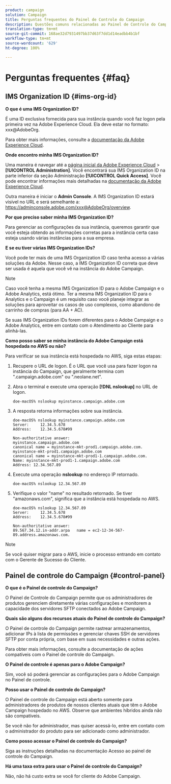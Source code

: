 ```yaml
---
product: campaign
solution: Campaign
title: Perguntas frequentes do Painel de Controle do Campaign
description: Questões comuns relacionadas ao Painel de Controle do Campaign
translation-type: tm+mt
source-git-commit: 168ae32d7931497bb37d63f7dd1d14eadbb4b1bf
workflow-type: tm+mt
source-wordcount: '629'
ht-degree: 100%

---
```



# Perguntas frequentes {#faq}

## IMS Organization ID {#ims-org-id}

**O que é uma IMS Organization ID?**

É uma ID exclusiva fornecida para sua instância quando você faz logon pela primeira vez na Adobe Experience Cloud. Ela deve estar no formato: xxx@AdobeOrg.

Para obter mais informações, consulte a [documentação da Adobe Experience Cloud](https://marketing.adobe.com/resources/help/pt_BR/mcloud/organizations.html).

**Onde encontro minha IMS Organization ID?**

Uma maneira é navegar até a [página inicial da Adobe Experience Cloud](https://experiencecloud.adobe.com/) > **[!UICONTROL Administration]**. Você encontrará sua IMS Organization ID na parte inferior da seção Administração **[!UICONTROL Quick Access]**. Você pode encontrar informações mais detalhadas na [documentação da Adobe Experience Cloud](https://marketing.adobe.com/resources/help/pt_BR/mcloud/organizations.html).

Outra maneira é iniciar o **Admin Console**. A IMS Organization ID estará visível no URL e será semelhante a: https://adminconsole.adobe.com/xxx@AdobeOrg/overview.

**Por que preciso saber minha IMS Organization ID?**

Para gerenciar as configurações da sua instância, queremos garantir que você esteja obtendo as informações corretas para a instância certa caso esteja usando várias instâncias para a sua empresa.

**E se eu tiver várias IMS Organization IDs?**

Você pode ter mais de uma IMS Organization ID caso tenha acesso a várias soluções da Adobe. Nesse caso, a IMS Organization ID correta que deve ser usada é aquela que você vê na instância do Adobe Campaign.

>[!NOTE]
>
>Caso você tenha a mesma IMS Organization ID para o Adobe Campaign e o Adobe Analytics, está ótimo. Ter a mesma IMS Organization ID para o Analytics e o Campaign é um requisito caso você planeje integrar as soluções para aproveitar os casos de uso complexos, como abandono de carrinho de compras (para AA + AC).
>
>Se suas IMS Organization IDs forem diferentes para o Adobe Campaign e o Adobe Analytics, entre em contato com o Atendimento ao Cliente para alinhá-las.

**Como posso saber se minha instância do Adobe Campaign está hospedada no AWS ou não?**

Para verificar se sua instância está hospedada no AWS, siga estas etapas:

1. Recupere o URL de logon. É o URL que você usa para fazer logon na instância do Campaign, que geralmente termina com &quot;.campaign.adobe.com&quot; ou &quot;.neolane.net&quot;.
1. Abra o terminal e execute uma operação **[!DNL nslookup]** no URL de logon.

   `doe-macOS% nslookup myinstance.campaign.adobe.com`

1. A resposta retorna informações sobre sua instância.

   ```
   doe-macOS% nslookup myinstance.campaign.adobe.com
   Server:     12.34.5.678
   Address:    12.34.5.678#99
   
   Non-authoritative answer:
   myinstance.campaign.adobe.com
   canonical name = myinstance-mkt-prod1.campaign.adobe.com.
   myinstance-mkt-prod1.campaign.adobe.com
   canonical name = myinstance-mkt-prod1-1.campaign.adobe.com.
   Name: myinstance-mkt-prod1-1.campaign.adobe.com
   Address: 12.34.567.89
   ```

1. Execute uma operação **nslookup** no endereço IP retornado.

   `doe-macOS% nslookup 12.34.567.89`

1. Verifique o valor &quot;name&quot; no resultado retornado. Se tiver &quot;amazonaws.com&quot;, significa que a instância está hospedada no AWS.

   ```
   doe-macOS% nslookup 12.34.567.89
   Server:     12.34.5.678
   Address:    12.34.5.678#99
   
   Non-authoritative answer:
   89.567.34.12.in-addr.arpa   name = ec2-12-34-567-89.address.amazonaws.com.
   ```

>[!NOTE]
>
>Se você quiser migrar para o AWS, inicie o processo entrando em contato com o Gerente de Sucesso do Cliente.

## Painel de controle do Campaign {#control-panel}

**O que é o Painel de controle do Campaign?**

O Painel de Controle do Campaign permite que os administradores de produtos gerenciem diretamente várias configurações e monitorem a capacidade dos servidores SFTP conectados ao Adobe Campaign.

**Quais são alguns dos recursos atuais do Painel de controle do Campaign?**

O Painel de controle do Campaign permite rastrear armazenamentos, adicionar IPs à lista de permissões e gerenciar chaves SSH de servidores SFTP por conta própria, com base em suas necessidades e outras ações.

Para obter mais informações, consulte a documentação de ações compatíveis com o Painel de controle do Campaign.

**O Painel de controle é apenas para o Adobe Campaign?**

Sim, você só poderá gerenciar as configurações para o Adobe Campaign no Painel de controle.

**Posso usar o Painel de controle do Campaign?**

O Painel de controle do Campaign está aberto somente para administradores de produtos de nossos clientes atuais que têm o Adobe Campaign hospedado no AWS. Observe que ambientes híbridos ainda não são compatíveis.

Se você não for administrador, mas quiser acessá-lo, entre em contato com o administrador do produto para ser adicionado como administrador.

**Como posso acessar o Painel de controle do Campaign?**

Siga as instruções detalhadas na documentação Acesso ao painel de controle do Campaign.

**Há uma taxa extra para usar o Painel de controle do Campaign?**

Não, não há custo extra se você for cliente do Adobe Campaign.
